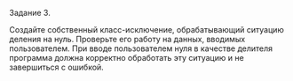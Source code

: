 Задание 3.

Создайте собственный класс-исключение, обрабатывающий ситуацию деления на нуль.
Проверьте его работу на данных, вводимых пользователем. При вводе пользователем нуля
в качестве делителя программа должна корректно обработать эту ситуацию и не завершиться с ошибкой.